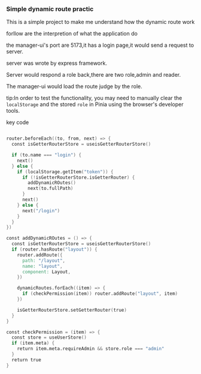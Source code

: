 ### Simple dynamic route practic

This is a simple project to make me understand how the dynamic route work

forllow are the interpretion of what the application do

the manager-ui's port are 5173,it has a login page,it would send a request to server.

server was wrote by express framework.

Server would respond a role back,there are two role,admin and reader.

The manager-ui would load the route judge by the role.

tip:In order to test the functionality, you may need to manually clear the `localStorage` and the stored `role` in Pinia using the browser's developer tools.

key code

```v

router.beforeEach((to, from, next) => {
  const isGetterRouterStore = useisGetterRouterStore()

  if (to.name === "login") {
    next()
  } else {
    if (localStorage.getItem("token")) {
      if (!isGetterRouterStore.isGetterRouter) {
        addDynamicROutes()
        next(to.fullPath)
      }
      next()
    } else {
      next("/login")
    }
  }
})

const addDynamicROutes = () => {
  const isGetterRouterStore = useisGetterRouterStore()
  if (router.hasRoute("layout")) {
    router.addRoute({
      path: "/layout",
      name: "layout",
      component: Layout,
    })

    dynamicRoutes.forEach((item) => {
      if (checkPermission(item)) router.addRoute("layout", item)
    })

    isGetterRouterStore.setGetterRouter(true)
  }
}

const checkPermission = (item) => {
  const store = useUserStore()
  if (item.meta) {
    return item.meta.requireAdmin && store.role === "admin"
  }
  return true
}
```
